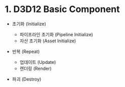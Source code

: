 # 1. D3D12 Basic Component 

- 초기화 (Initialize)
  - 파이프라인 초기화 (Pipeline Initialize)
  - 자산 초기화 (Asset Initialize)

- 반복 (Repeat)
  - 업데이트 (Update)
  - 렌더링 (Render)

- 파괴 (Destroy)

